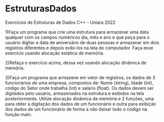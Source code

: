 # EstruturasDados
Exercícios de Estruturas de Dados C++ - Uniara 2022

1)Faça um programa que crie uma estrutura para armazenar uma data qualquer com os campos numéricos dia, mês e ano e que peça para o usuário digitar a data de aniversário de duas pessoas e armazenar em dois registros diferentes e depois exibi-los na tela do computador. Faça esse exercício usando alocação estática de memória.

2)Refaça o exercício acima, dessa vez usando alocação dinâmica de memória.

3)Faça um programa que armazene em vetor de registros, os dados de 3 funcionários de uma empresa, compostos de: Nome (string), Idade (int), código do Setor onde trabalha (int) e salário (float). Os dados devem ser digitados pelo usuário, armazenados na estrutura e exibidos na tela posteriormente. Utilize alocação dinâmica de memória e 2 funções, uma para obter a digitação dos dados de um funcionário e outra para exibição dos dados de um funcionário de forma a não deixar todo o código na função main.
